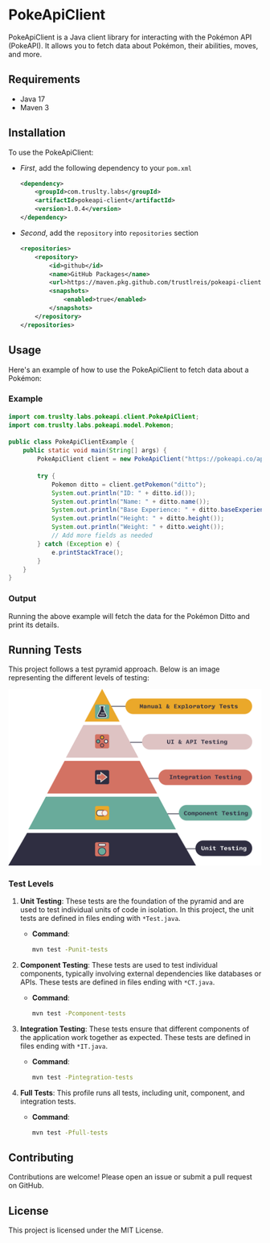 # PokeApiClient

PokeApiClient is a Java client library for interacting with the Pokémon API (PokeAPI). It allows you to fetch data about Pokémon, their abilities, moves, and more.

## Requirements

- Java 17
- Maven 3

## Installation

To use the PokeApiClient:

* *First*, add the following dependency to your `pom.xml`
    ```xml
    <dependency>
        <groupId>com.truslty.labs</groupId>
        <artifactId>pokeapi-client</artifactId>
        <version>1.0.4</version>
    </dependency>
    ```

* *Second*, add the `repository` into `repositories` section

    ```xml
    <repositories>
        <repository>
            <id>github</id>
            <name>GitHub Packages</name>
            <url>https://maven.pkg.github.com/trustlreis/pokeapi-client</url>
            <snapshots>
                <enabled>true</enabled>
            </snapshots>
        </repository>
    </repositories>
    ```

## Usage

Here's an example of how to use the PokeApiClient to fetch data about a Pokémon:

### Example

```java
import com.truslty.labs.pokeapi.client.PokeApiClient;
import com.truslty.labs.pokeapi.model.Pokemon;

public class PokeApiClientExample {
    public static void main(String[] args) {
        PokeApiClient client = new PokeApiClient("https://pokeapi.co/api/v2");

        try {
            Pokemon ditto = client.getPokemon("ditto");
            System.out.println("ID: " + ditto.id());
            System.out.println("Name: " + ditto.name());
            System.out.println("Base Experience: " + ditto.baseExperience());
            System.out.println("Height: " + ditto.height());
            System.out.println("Weight: " + ditto.weight());
            // Add more fields as needed
        } catch (Exception e) {
            e.printStackTrace();
        }
    }
}
```

### Output

Running the above example will fetch the data for the Pokémon Ditto and print its details.

## Running Tests

This project follows a test pyramid approach. Below is an image representing the different levels of testing:

![Test Pyramid](image.png)

### Test Levels

1. **Unit Testing**: These tests are the foundation of the pyramid and are used to test individual units of code in isolation. In this project, the unit tests are defined in files ending with `*Test.java`.
    - **Command**: 
      ```sh
      mvn test -Punit-tests
      ```

2. **Component Testing**: These tests are used to test individual components, typically involving external dependencies like databases or APIs. These tests are defined in files ending with `*CT.java`.
    - **Command**: 
      ```sh
      mvn test -Pcomponent-tests
      ```

3. **Integration Testing**: These tests ensure that different components of the application work together as expected. These tests are defined in files ending with `*IT.java`.
    - **Command**: 
      ```sh
      mvn test -Pintegration-tests
      ```

4. **Full Tests**: This profile runs all tests, including unit, component, and integration tests.
    - **Command**: 
      ```sh
      mvn test -Pfull-tests
      ```

## Contributing

Contributions are welcome! Please open an issue or submit a pull request on GitHub.

## License

This project is licensed under the MIT License.
